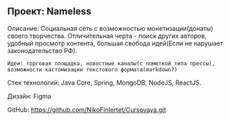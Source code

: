 Проект: Nameless
---
Описание:
	Социальная сеть с возможностью монетизации(донаты) своего творчества. Отличительная черта - поиск других авторов, удобный просмотр контента, большая свобода идей(Если не нарушает законодательство РФ).

	Идеи: торговая площадка, новостные каналы(с пометкой типа прессы), возможности кастомизации текстового формата(markdown?) 



Стек технологий: Java Core, Spring, MongoDB, NodeJS, ReactJS.

Дизайн: Figma

GitHub: https://github.com/NikoFinlertet/Cursovaya.git
